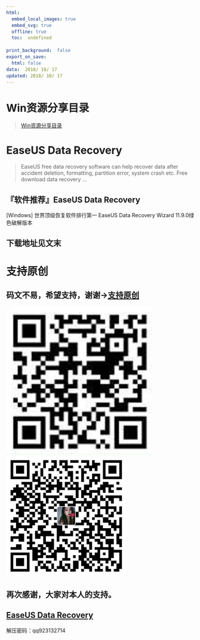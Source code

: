 ```yaml
---
html:
  embed_local_images: true
  embed_svg: true
  offline: true
  toc:  undefined

print_background:  false
export_on_save:
  html: false
data:  2018/ 10/ 17
updated: 2018/ 10/ 17
---
```


# Win资源分享目录

> [Win资源分享目录](https://blog.csdn.net/qq923132714/article/details/83108491 "Win资源分享目录")


# EaseUS Data Recovery

> EaseUS free data recovery software can help recover data after accident deletion, formatting, partition error, system crash etc. Free download data recovery ...


## 『软件推荐』EaseUS Data Recovery

[Windows] 世界顶级恢复软件排行第一 EaseUS Data Recovery Wizard 11.9.0绿色破解版本


## 下载地址见文末

# 支持原创
## 码文不易，希望支持，谢谢->**[支持原创](http://blog.csdn.net/qq923132714/article/details/79399145)**
![微信支付](https://raw.githubusercontent.com/923132714/my_picture/master/blog/support/weixin.png)![微信支付](https://raw.githubusercontent.com/923132714/my_picture/master/blog/support/支付宝.png)
## 再次感谢，大家对本人的支持。



## [EaseUS Data Recovery](http://u16848854.ctfile.net/fs/16848854-315965089 "EaseUS Data Recovery")

解压密码：qq923132714
